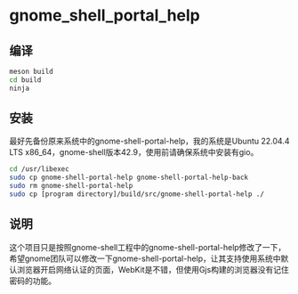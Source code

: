 # gnome_shell_portal_help

## 编译

``` bash
meson build
cd build
ninja
```

## 安装

最好先备份原来系统中的gnome-shell-portal-help，我的系统是Ubuntu 22.04.4 LTS x86_64，gnome-shell版本42.9，使用前请确保系统中安装有gio。

```bash
cd /usr/libexec
sudo cp gnome-shell-portal-help gnome-shell-portal-help-back
sudo rm gnome-shell-portal-help
sudo cp [program directory]/build/src/gnome-shell-portal-help ./
```

## 说明

这个项目只是按照gnome-shell工程中的gnome-shell-portal-help修改了一下，希望gnome团队可以修改一下gnome-shell-portal-help，让其支持使用系统中默认浏览器开启网络认证的页面，WebKit是不错，但使用Gjs构建的浏览器没有记住密码的功能。
